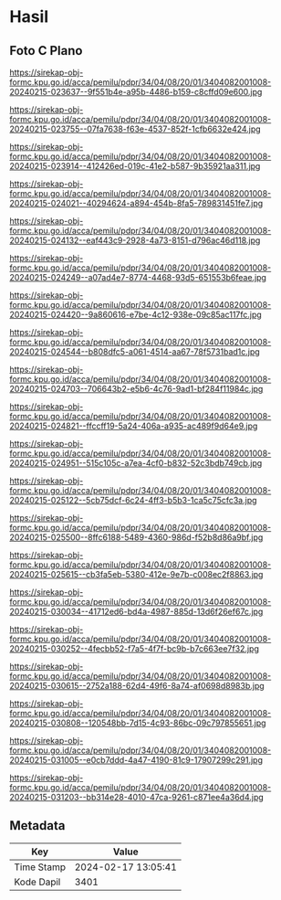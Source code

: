 # Hasil

## Foto C Plano

https://sirekap-obj-formc.kpu.go.id/acca/pemilu/pdpr/34/04/08/20/01/3404082001008-20240215-023637--9f551b4e-a95b-4486-b159-c8cffd09e600.jpg

https://sirekap-obj-formc.kpu.go.id/acca/pemilu/pdpr/34/04/08/20/01/3404082001008-20240215-023755--07fa7638-f63e-4537-852f-1cfb6632e424.jpg

https://sirekap-obj-formc.kpu.go.id/acca/pemilu/pdpr/34/04/08/20/01/3404082001008-20240215-023914--412426ed-019c-41e2-b587-9b35921aa311.jpg

https://sirekap-obj-formc.kpu.go.id/acca/pemilu/pdpr/34/04/08/20/01/3404082001008-20240215-024021--40294624-a894-454b-8fa5-789831451fe7.jpg

https://sirekap-obj-formc.kpu.go.id/acca/pemilu/pdpr/34/04/08/20/01/3404082001008-20240215-024132--eaf443c9-2928-4a73-8151-d796ac46d118.jpg

https://sirekap-obj-formc.kpu.go.id/acca/pemilu/pdpr/34/04/08/20/01/3404082001008-20240215-024249--a07ad4e7-8774-4468-93d5-651553b6feae.jpg

https://sirekap-obj-formc.kpu.go.id/acca/pemilu/pdpr/34/04/08/20/01/3404082001008-20240215-024420--9a860616-e7be-4c12-938e-09c85ac117fc.jpg

https://sirekap-obj-formc.kpu.go.id/acca/pemilu/pdpr/34/04/08/20/01/3404082001008-20240215-024544--b808dfc5-a061-4514-aa67-78f5731bad1c.jpg

https://sirekap-obj-formc.kpu.go.id/acca/pemilu/pdpr/34/04/08/20/01/3404082001008-20240215-024703--706643b2-e5b6-4c76-9ad1-bf284f11984c.jpg

https://sirekap-obj-formc.kpu.go.id/acca/pemilu/pdpr/34/04/08/20/01/3404082001008-20240215-024821--ffccff19-5a24-406a-a935-ac489f9d64e9.jpg

https://sirekap-obj-formc.kpu.go.id/acca/pemilu/pdpr/34/04/08/20/01/3404082001008-20240215-024951--515c105c-a7ea-4cf0-b832-52c3bdb749cb.jpg

https://sirekap-obj-formc.kpu.go.id/acca/pemilu/pdpr/34/04/08/20/01/3404082001008-20240215-025122--5cb75dcf-6c24-4ff3-b5b3-1ca5c75cfc3a.jpg

https://sirekap-obj-formc.kpu.go.id/acca/pemilu/pdpr/34/04/08/20/01/3404082001008-20240215-025500--8ffc6188-5489-4360-986d-f52b8d86a9bf.jpg

https://sirekap-obj-formc.kpu.go.id/acca/pemilu/pdpr/34/04/08/20/01/3404082001008-20240215-025615--cb3fa5eb-5380-412e-9e7b-c008ec2f8863.jpg

https://sirekap-obj-formc.kpu.go.id/acca/pemilu/pdpr/34/04/08/20/01/3404082001008-20240215-030034--41712ed6-bd4a-4987-885d-13d6f26ef67c.jpg

https://sirekap-obj-formc.kpu.go.id/acca/pemilu/pdpr/34/04/08/20/01/3404082001008-20240215-030252--4fecbb52-f7a5-4f7f-bc9b-b7c663ee7f32.jpg

https://sirekap-obj-formc.kpu.go.id/acca/pemilu/pdpr/34/04/08/20/01/3404082001008-20240215-030615--2752a188-62d4-49f6-8a74-af0698d8983b.jpg

https://sirekap-obj-formc.kpu.go.id/acca/pemilu/pdpr/34/04/08/20/01/3404082001008-20240215-030808--120548bb-7d15-4c93-86bc-09c797855651.jpg

https://sirekap-obj-formc.kpu.go.id/acca/pemilu/pdpr/34/04/08/20/01/3404082001008-20240215-031005--e0cb7ddd-4a47-4190-81c9-17907299c291.jpg

https://sirekap-obj-formc.kpu.go.id/acca/pemilu/pdpr/34/04/08/20/01/3404082001008-20240215-031203--bb314e28-4010-47ca-9261-c871ee4a36d4.jpg


## Metadata

| Key        | Value               |
| ---------- | ------------------- |
| Time Stamp | 2024-02-17 13:05:41 |
| Kode Dapil | 3401                |



